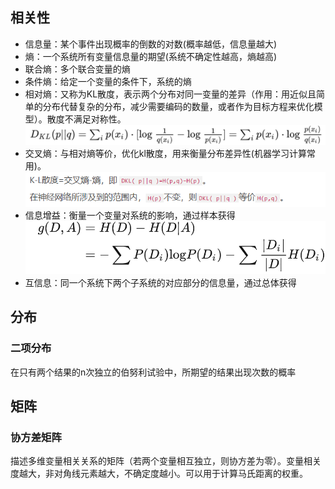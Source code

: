 ## 相关性
- 信息量：某个事件出现概率的倒数的对数(概率越低，信息量越大)
- 熵：一个系统所有变量信息量的期望(系统不确定性越高，熵越高)
- 联合熵：多个联合变量的熵
- 条件熵：给定一个变量的条件下，系统的熵
- 相对熵：又称为KL散度，表示两个分布对同一变量的差异（作用：用近似且简单的分布代替复杂的分布，减少需要编码的数量，或者作为目标方程来优化模型）。散度不满足对称性。
![image info](../docs/img/relative_entropy.PNG)
- 交叉熵：与相对熵等价，优化kl散度，用来衡量分布差异性(机器学习计算常用)。
![image info](../docs/img/cross_entropy.PNG)
- 信息增益：衡量一个变量对系统的影响，通过样本获得
![image info](../docs/img/information_gain.PNG)
- 互信息：同一个系统下两个子系统的对应部分的信息量，通过总体获得

## 分布
### 二项分布
在只有两个结果的n次独立的伯努利试验中，所期望的结果出现次数的概率

## 矩阵
### 协方差矩阵
描述多维变量相关关系的矩阵（若两个变量相互独立，则协方差为零）。变量相关度越大，非对角线元素越大，不确定度越小。可以用于计算马氏距离的权重。